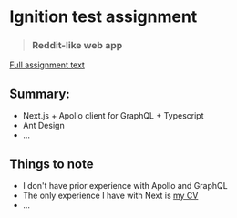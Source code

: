 # Ignition test assignment

>### Reddit-like web app

[Full assignment text](https://www.notion.so/Ignition-Frontend-Assignment-58395adc79c940329e5a32aca69c3127)

## Summary:

- Next.js + Apollo client for GraphQL + Typescript
- Ant Design
- ...

## Things to note

- I don't have prior experience with Apollo and GraphQL
- The only experience I have with Next is [my CV](https://rasteeslove.web.app/)
- ...
